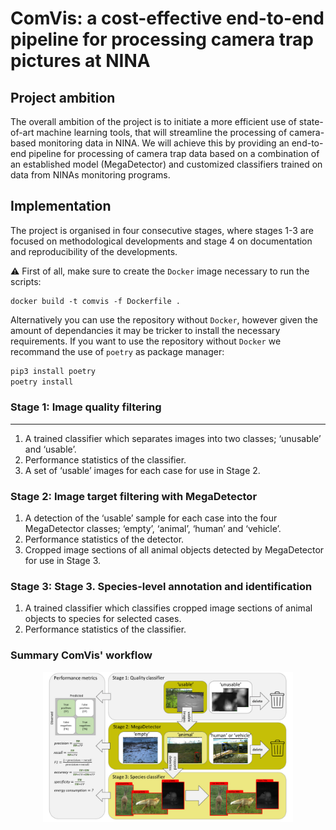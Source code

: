 # ComVis: a cost-effective end-to-end pipeline for processing camera trap pictures at NINA

## Project ambition

The overall ambition of the project is to initiate a more efficient use of state-of-art machine learning tools,
that will streamline the processing of camera-based monitoring data in NINA. We will achieve this by
providing an end-to-end pipeline for processing of camera trap data based on a combination of an established
model (MegaDetector) and customized classifiers trained on data from NINAs monitoring programs.


## Implementation

The project is organised in four consecutive stages, where stages 1-3 are focused on methodological developments and stage 4 on documentation and reproducibility of the developments.

:warning: First of all, make sure to create the `Docker` image necessary to run the scripts:

```
docker build -t comvis -f Dockerfile .
```

Alternatively you can use the repository without `Docker`, however given the amount of dependancies it may be tricker to install the necessary requirements. If you want to use the repository without `Docker` we recommand the use of `poetry` as package manager:

```bash
pip3 install poetry
poetry install 
```

### Stage 1: Image quality filtering
---

1. A trained classifier which separates images into two classes;
‘unusable’ and ‘usable’.
2. Performance statistics of the classifier.
3. A set of ‘usable’ images for each case for use in Stage 2.

### Stage 2: Image target filtering with MegaDetector

1. A detection of the ‘usable’ sample for each case into the
four MegaDetector classes; ‘empty’, ‘animal’, ‘human’ and
‘vehicle’.
2. Performance statistics of the detector.
3. Cropped image sections of all animal objects detected by
MegaDetector for use in Stage 3.

### Stage 3: Stage 3. Species-level annotation and identification

1. A trained classifier which classifies cropped image sections of
animal objects to species for selected cases.
2. Performance statistics of the classifier.

### Summary ComVis' workflow

<p align="center"><img src="Docs/comvis-workflow.png" alt="figure" width="400"/></p>
